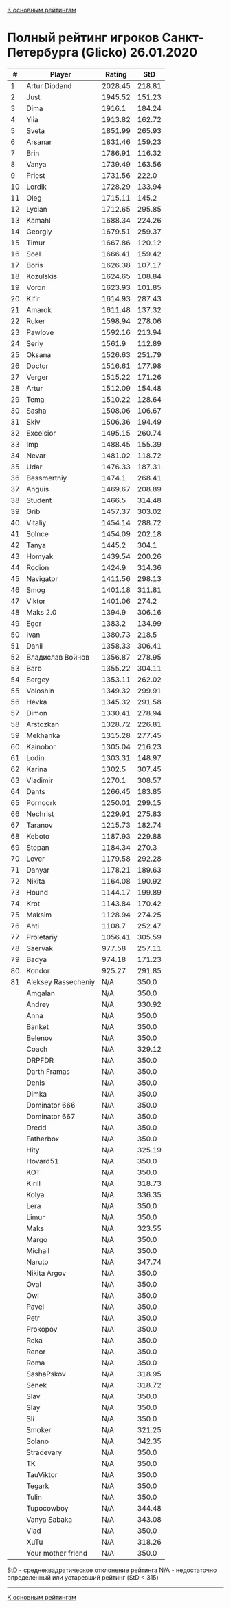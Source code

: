 [К основным рейтингам](https://pee-kay.github.io/russian-wu-rating)
# Полный рейтинг игроков Санкт-Петербурга (Glicko) 26.01.2020 #

| # |Player                             |Rating  |StD    |
|---|-----------------------------------|--------|-------|
|  1|Artur Diodand                      |2028.45 |218.81 |
|  2|Just                               |1945.52 |151.23 |
|  3|Dima                               |1916.1  |184.24 |
|  4|Ylia                               |1913.82 |162.72 |
|  5|Sveta                              |1851.99 |265.93 |
|  6|Arsanar                            |1831.46 |159.23 |
|  7|Brin                               |1786.91 |116.32 |
|  8|Vanya                              |1739.49 |163.56 |
|  9|Priest                             |1731.56 |222.0  |
| 10|Lordik                             |1728.29 |133.94 |
| 11|Oleg                               |1715.11 |145.2  |
| 12|Lycian                             |1712.65 |295.85 |
| 13|Kamahl                             |1688.34 |224.26 |
| 14|Georgiy                            |1679.51 |259.37 |
| 15|Timur                              |1667.86 |120.12 |
| 16|Soel                               |1666.41 |159.42 |
| 17|Boris                              |1626.38 |107.17 |
| 18|Kozulskis                          |1624.65 |108.84 |
| 19|Voron                              |1623.93 |101.85 |
| 20|Kifir                              |1614.93 |287.43 |
| 21|Amarok                             |1611.48 |137.32 |
| 22|Ruker                              |1598.94 |278.06 |
| 23|Pawlove                            |1592.16 |213.94 |
| 24|Seriy                              |1561.9  |112.89 |
| 25|Oksana                             |1526.63 |251.79 |
| 26|Doctor                             |1516.61 |177.98 |
| 27|Verger                             |1515.22 |171.26 |
| 28|Artur                              |1512.09 |154.48 |
| 29|Tema                               |1510.22 |128.64 |
| 30|Sasha                              |1508.06 |106.67 |
| 31|Skiv                               |1506.36 |194.49 |
| 32|Excelsior                          |1495.15 |260.74 |
| 33|Imp                                |1488.45 |155.39 |
| 34|Nevar                              |1481.02 |118.72 |
| 35|Udar                               |1476.33 |187.31 |
| 36|Bessmertniy                        |1474.1  |268.41 |
| 37|Anguis                             |1469.67 |208.89 |
| 38|Student                            |1466.5  |314.48 |
| 39|Grib                               |1457.37 |303.02 |
| 40|Vitaliy                            |1454.14 |288.72 |
| 41|Solnce                             |1454.09 |202.18 |
| 42|Tanya                              |1445.2  |304.1  |
| 43|Homyak                             |1439.54 |200.26 |
| 44|Rodion                             |1424.9  |314.36 |
| 45|Navigator                          |1411.56 |298.13 |
| 46|Smog                               |1401.18 |311.81 |
| 47|Viktor                             |1401.06 |274.2  |
| 48|Maks 2.0                           |1394.9  |306.16 |
| 49|Egor                               |1383.2  |134.99 |
| 50|Ivan                               |1380.73 |218.5  |
| 51|Danil                              |1358.33 |306.41 |
| 52|Владислав Войнов                   |1356.87 |278.95 |
| 53|Barb                               |1355.22 |304.11 |
| 54|Sergey                             |1353.11 |262.02 |
| 55|Voloshin                           |1349.32 |299.91 |
| 56|Hevka                              |1345.32 |291.58 |
| 57|Dimon                              |1330.41 |278.94 |
| 58|Arstozkan                          |1328.72 |226.81 |
| 59|Mekhanka                           |1315.28 |277.45 |
| 60|Kainobor                           |1305.04 |216.23 |
| 61|Lodin                              |1303.31 |148.97 |
| 62|Karina                             |1302.5  |307.45 |
| 63|Vladimir                           |1270.1  |308.57 |
| 64|Dants                              |1266.45 |183.85 |
| 65|Pornoork                           |1250.01 |299.15 |
| 66|Nechrist                           |1229.91 |275.83 |
| 67|Taranov                            |1215.73 |182.74 |
| 68|Keboto                             |1187.93 |229.88 |
| 69|Stepan                             |1184.34 |270.3  |
| 70|Lover                              |1179.58 |292.28 |
| 71|Danyar                             |1178.21 |189.63 |
| 72|Nikita                             |1164.08 |190.92 |
| 73|Hound                              |1144.17 |199.89 |
| 74|Krot                               |1143.84 |170.42 |
| 75|Maksim                             |1128.94 |274.25 |
| 76|Ahti                               |1108.7  |252.47 |
| 77|Proletariy                         |1056.41 |305.59 |
| 78|Saervak                            |977.58  |257.11 |
| 79|Badya                              |974.18  |171.23 |
| 80|Kondor                             |925.27  |291.85 |
| 81|Aleksey Rassecheniy                |   N/A  |350.0  |
|   |Amgalan                            |   N/A  |350.0  |
|   |Andrey                             |   N/A  |330.92 |
|   |Anna                               |   N/A  |350.0  |
|   |Banket                             |   N/A  |350.0  |
|   |Belenov                            |   N/A  |350.0  |
|   |Coach                              |   N/A  |329.12 |
|   |DRPFDR                             |   N/A  |350.0  |
|   |Darth Framas                       |   N/A  |350.0  |
|   |Denis                              |   N/A  |350.0  |
|   |Dimka                              |   N/A  |350.0  |
|   |Dominator 666                      |   N/A  |350.0  |
|   |Dominator 667                      |   N/A  |350.0  |
|   |Dredd                              |   N/A  |350.0  |
|   |Fatherbox                          |   N/A  |350.0  |
|   |Hity                               |   N/A  |325.19 |
|   |Hovard51                           |   N/A  |350.0  |
|   |KOT                                |   N/A  |350.0  |
|   |Kirill                             |   N/A  |318.73 |
|   |Kolya                              |   N/A  |336.35 |
|   |Lera                               |   N/A  |350.0  |
|   |Limur                              |   N/A  |350.0  |
|   |Maks                               |   N/A  |323.55 |
|   |Margo                              |   N/A  |350.0  |
|   |Michail                            |   N/A  |350.0  |
|   |Naruto                             |   N/A  |347.74 |
|   |Nikita Argov                       |   N/A  |350.0  |
|   |Oval                               |   N/A  |350.0  |
|   |Owl                                |   N/A  |350.0  |
|   |Pavel                              |   N/A  |350.0  |
|   |Petr                               |   N/A  |350.0  |
|   |Prokopov                           |   N/A  |350.0  |
|   |Reka                               |   N/A  |350.0  |
|   |Renor                              |   N/A  |350.0  |
|   |Roma                               |   N/A  |350.0  |
|   |SashaPskov                         |   N/A  |318.95 |
|   |Senek                              |   N/A  |318.72 |
|   |Slav                               |   N/A  |350.0  |
|   |Slay                               |   N/A  |350.0  |
|   |Sli                                |   N/A  |350.0  |
|   |Smoker                             |   N/A  |321.25 |
|   |Solano                             |   N/A  |342.35 |
|   |Stradevary                         |   N/A  |350.0  |
|   |TK                                 |   N/A  |350.0  |
|   |TauViktor                          |   N/A  |350.0  |
|   |Tegark                             |   N/A  |350.0  |
|   |Tulin                              |   N/A  |350.0  |
|   |Tupocowboy                         |   N/A  |344.48 |
|   |Vanya Sabaka                       |   N/A  |343.08 |
|   |Vlad                               |   N/A  |350.0  |
|   |XuTu                               |   N/A  |318.26 |
|   |Your mother friend                 |   N/A  |350.0  |

StD - среднеквадратическое отклонение рейтинга
N/A - недостаточно определенный или устаревший рейтинг (StD < 315)

---

[К основным рейтингам](https://pee-kay.github.io/russian-wu-rating)
